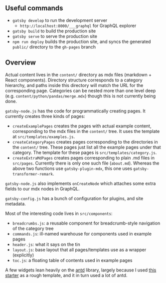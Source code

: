 
## Useful commands

- `gatsby develop` to run the development server
  - `http://localhost:8000/___graphql` for GraphQL explorer
- `gatsby build` to build the production site
- `gatsby serve` to serve the production site
- `npm run deploy` builds the production site, and syncs the generated `public/` directory to the `gh-pages` branch

## Overview

Actual content lives in the `content/` directory as mdx files (markdown + React components). Directory structure corresponds to a category hierarchy, and paths inside this directory will match the URL for the corresponding page. Categories can be nested more than one level deep (e.g. `content/python/pandas/merge.mdx`) though this is not currently being done.

`gatsby-node.js` has the code for programmatically creating pages. It currently creates three kinds of pages:
- `createExamplePages` creates the pages with actual example content, corresponding to the mdx files in the `content/` tree. It uses the template at `src/templates/examples.js`.
- `createCategoryPages` creates pages corresponding to the directories in the `content/` tree. These pages just list all the example pages under that category. The template for these pages is `src/templates/category.js`.
- `createExtraMdPages` creates pages corresponding to plain .md files in `src/pages`. Currently there is only one such file (`about.md`). Whereas the above two functions use `gatsby-plugin-mdx`, this one uses `gatsby-transformer-remark`.

`gatsby-node.js` also implements `onCreateNode` which attaches some extra fields to our mdx nodes in GraphQL.

`gatsby-config.js` has a bunch of configuration for plugins, and site metadata.

Most of the interesting code lives in `src/components`:
- `breadcrumbs.js`: a reusable component for breadcrumb-style navigation of the category tree
- `commands.js`: ill-named warehouse for components used in example pages
- `header.js`: what it says on the tin
- `layout.js`: base layout that all pages/templates use as a wrapper (explicitly)
- `toc.js`: a floating table of contents used in example pages

A few widgets lean heavily on the [antd](https://ant.design/docs/react/introduce) library, largely because I used [this starter](https://github.com/cvluca/gatsby-starter-markdown) as a rough template, and it in turn used a lot of antd.
